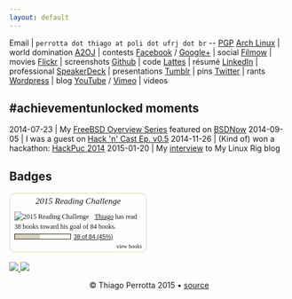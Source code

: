 ```yaml
---
layout: default
---
```


Email | `perrotta dot thiago at poli dot ufrj dot br` -- [PGP](http://pgp.mit.edu/pks/lookup?op=vindex&search=0x755D25D2A905373C)
[Arch Linux](https://wiki.archlinux.org/index.php/User:Thiagowfx) | world domination
[A2OJ](http://ahmed-aly.com/Profile.jsp?Username=thiagowfx) | contests
[Facebook](http://facebook.com/thiagoperrotta) / [Google+](http://plus.google.com/+ThiagoBarrosoPerrotta) | social
[Filmow](http://filmow.com/usuario/thiagowfx/) | movies
[Flickr](https://www.flickr.com/people/thiagowfx/) | screenshots
[Github](https://github.com/thiagowfx/) | code
[Lattes](http://lattes.cnpq.br/8288527832534487) | résumé
[LinkedIn](http://br.linkedin.com/in/thiagoperrotta) | professional
[SpeakerDeck](https://speakerdeck.com/thiagowfx) | presentations
[Tumblr](http://thiagowfx.tumblr.com/) | pins
[Twitter](http://twitter.com/thiagowfx) | rants
[Wordpress](http://thiagoperrotta.wordpress.com) | blog
[YouTube](http://youtube.com/user/thiagomp40) / [Vimeo](https://vimeo.com/thiagowfx) | videos

## #achievementunlocked moments

2014-07-23 | My [FreeBSD Overview Series](https://thiagoperrotta.wordpress.com/2014/07/20/here-be-dragons-freebsd-overview-part-i/) featured on [BSDNow](http://www.bsdnow.tv/episodes/2014_07_23-des_challenge_iv)
2014-09-05 | I was a guest on [Hack 'n' Cast Ep. v0.5](http://mindbending.org/pt/hack-n-cast-v05-por-que-usar-gnulinux)
2014-11-26 | (Kind of) won a hackathon: [HackPuc 2014](http://www.poli.ufrj.br/noticias/noticias.php?numnews=2032)
2015-01-20 | My [interview](http://www.mylinuxrig.com/post/108656757988/the-linux-setup-thiago-perrotta-student) to My Linux Rig blog

## Badges

<div id="gr_challenge_3082" style="border: 2px solid #EBE8D5; border-radius:10px; padding: 0px 7px 0px 7px; max-width:230px; min-height: 100px">
  <div id="gr_challenge_progress_body_3082" style="font-size: 12px; font-family: georgia,serif;line-height: 18px">
    <h3 style="margin: 4px 0 10px; font-weight: normal; text-align: center">
      <a href="https://www.goodreads.com/challenges/3082-2015-reading-challenge" style="text-decoration: none; font-family:georgia,serif;font-style:italic; font-size: 1.1em">2015 Reading Challenge</a>
    </h3>
        <div class="challengePic">
          <a href="https://www.goodreads.com/challenges/3082-2015-reading-challenge"><img alt="2015 Reading Challenge" src="https://d.gr-assets.com/challenges/1420220454p2/3082.jpg" style="float:left; margin-right: 10px; border: 0 none" /></a>
        </div>
      <div>
        <a href="https://www.goodreads.com/user/show/7873832-thiago">Thiago</a> has
             read 38 books toward his goal of 84 books.
      </div>
      <div style="width: 100px; margin: 4px 5px 5px 0; float: left; border: 1px solid #382110; height: 8px; overflow: hidden; background-color: #FFF">
        <div style="width: 45%; background-color: #D7D2C4; float: left"><span style="visibility:hidden">hide</span></div>
      </div>
      <div style="font-family: arial, verdana, helvetica, sans-serif;font-size:90%">
        <a href="https://www.goodreads.com/user_challenges/2086647">38 of 84 (45%)</a>
      </div>
        <div style="text-align: right;">
          <a href="https://www.goodreads.com/user_challenges/2086647" style="text-decoration: none; font-size: 10px;">view books</a>
        </div>
  </div>
	<script src="https://www.goodreads.com/user_challenges/widget/7873832-thiago?challenge_id=3082&v=2"></script>
</div>
<br/>

<a href="https://stackexchange.com/users/1934732/thiagowfx">
<img src="http://stackexchange.com/users/flair/1934732.png">
</a>

<a href="https://projecteuler.net/profile/thiagowfx.png">
<img src="https://projecteuler.net/profile/thiagowfx.png">
</a>

<p align="center">© Thiago Perrotta 2015 &#8226; <a href="https://github.com/thiagowfx/thiagowfx.github.io">source</a></p>
